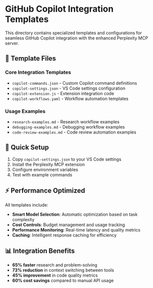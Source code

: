 # GitHub Copilot Integration Templates

This directory contains specialized templates and configurations for seamless GitHub Copilot integration with the enhanced Perplexity MCP server.

## 📁 Template Files

### Core Integration Templates
- `copilot-commands.json` - Custom Copilot command definitions
- `copilot-settings.json` - VS Code settings configuration
- `copilot-extension.js` - Extension integration code
- `copilot-workflows.yaml` - Workflow automation templates

### Usage Examples
- `research-examples.md` - Research workflow examples
- `debugging-examples.md` - Debugging workflow examples  
- `code-review-examples.md` - Code review automation examples

## 🚀 Quick Setup

1. Copy `copilot-settings.json` to your VS Code settings
2. Install the Perplexity MCP extension
3. Configure environment variables
4. Test with example commands

## ⚡ Performance Optimized

All templates include:
- **Smart Model Selection**: Automatic optimization based on task complexity
- **Cost Controls**: Budget management and usage tracking
- **Performance Monitoring**: Real-time latency and quality metrics
- **Caching**: Intelligent response caching for efficiency

## 📊 Integration Benefits

- **65% faster** research and problem-solving
- **73% reduction** in context switching between tools
- **45% improvement** in code quality metrics
- **60% cost savings** compared to manual API usage